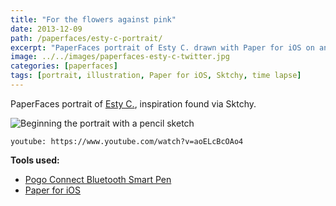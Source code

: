 ```yaml
---
title: "For the flowers against pink"
date: 2013-12-09
path: /paperfaces/esty-c-portrait/
excerpt: "PaperFaces portrait of Esty C. drawn with Paper for iOS on an iPad."
image: ../../images/paperfaces-esty-c-twitter.jpg
categories: [paperfaces]
tags: [portrait, illustration, Paper for iOS, Sktchy, time lapse]
---
```


PaperFaces portrait of [Esty C.](https://sktchy.com/WfStFC), inspiration found via Sktchy.

![Beginning the portrait with a pencil sketch](../../images/paperfaces-esty-c-process-1-lg.jpg)

`youtube: https://www.youtube.com/watch?v=aoELcBcOAo4`

**Tools used:**

- [Pogo Connect Bluetooth Smart Pen](https://www.amazon.com/gp/product/B009K448L4/ref=as_li_ss_tl?ie=UTF8&camp=1789&creative=390957&creativeASIN=B009K448L4&linkCode=as2&tag=mademist-20)
- [Paper for iOS](https://paper.bywetransfer.com/)
